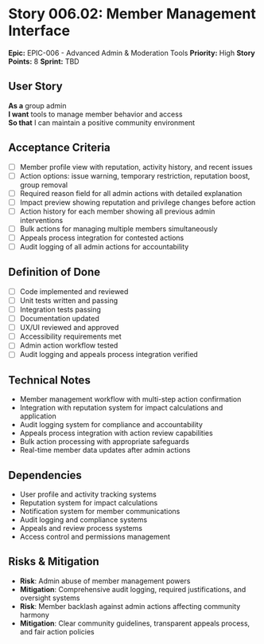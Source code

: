 # Story 006.02: Member Management Interface

**Epic:** EPIC-006 - Advanced Admin & Moderation Tools
**Priority:** High
**Story Points:** 8
**Sprint:** TBD

## User Story
**As a** group admin  
**I want** tools to manage member behavior and access  
**So that** I can maintain a positive community environment  

## Acceptance Criteria
- [ ] Member profile view with reputation, activity history, and recent issues
- [ ] Action options: issue warning, temporary restriction, reputation boost, group removal
- [ ] Required reason field for all admin actions with detailed explanation
- [ ] Impact preview showing reputation and privilege changes before action
- [ ] Action history for each member showing all previous admin interventions
- [ ] Bulk actions for managing multiple members simultaneously
- [ ] Appeals process integration for contested actions
- [ ] Audit logging of all admin actions for accountability

## Definition of Done
- [ ] Code implemented and reviewed
- [ ] Unit tests written and passing
- [ ] Integration tests passing
- [ ] Documentation updated
- [ ] UX/UI reviewed and approved
- [ ] Accessibility requirements met
- [ ] Admin action workflow tested
- [ ] Audit logging and appeals process integration verified

## Technical Notes
- Member management workflow with multi-step action confirmation
- Integration with reputation system for impact calculations and application
- Audit logging system for compliance and accountability
- Appeals process integration with action review capabilities
- Bulk action processing with appropriate safeguards
- Real-time member data updates after admin actions

## Dependencies
- User profile and activity tracking systems
- Reputation system for impact calculations
- Notification system for member communications
- Audit logging and compliance systems
- Appeals and review process systems
- Access control and permissions management

## Risks & Mitigation
- **Risk**: Admin abuse of member management powers
- **Mitigation**: Comprehensive audit logging, required justifications, and oversight systems
- **Risk**: Member backlash against admin actions affecting community harmony
- **Mitigation**: Clear community guidelines, transparent appeals process, and fair action policies